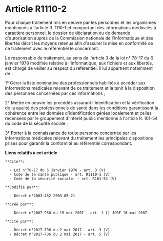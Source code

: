 # Article R1110-2

Pour chaque traitement mis en oeuvre par les personnes et les organismes mentionnés à l'article R. 1110-1 et comportant des
informations médicales à caractère personnel, le dossier de déclaration ou de demande d'autorisation auprès de la Commission
nationale de l'informatique et des libertés décrit les moyens retenus afin d'assurer la mise en conformité de ce traitement
avec le référentiel le concernant. 

Le responsable du traitement, au sens de l'article 3 de la loi n° 78-17 du 6 janvier 1978 modifiée relative à l'informatique,
aux fichiers et aux libertés, est chargé de veiller au respect du référentiel. Il lui appartient notamment de : 

1° Gérer la liste nominative des professionnels habilités à accéder aux informations médicales relevant de ce traitement et
la tenir à la disposition des personnes concernées par ces informations ; 

2° Mettre en oeuvre les procédés assurant l'identification et la vérification de la qualité des professionnels de santé dans
les conditions garantissant la cohérence entre les données d'identification gérées localement et celles recensées par le
groupement d'intérêt public mentionné à l'article R. 161-54 du code de la sécurité sociale ; 

3° Porter à la connaissance de toute personne concernée par les informations médicales relevant du traitement les principales
dispositions prises pour garantir la conformité au référentiel correspondant.

**Liens relatifs à cet article**

	**Cite**:

	  - Loi n°78-17 du 6 janvier 1978 - art. 3 (V)
	  - Code de la santé publique - art. R1110-1 (V)
	  - Code de la sécurité sociale. - art. R161-54 (V)

	**Codifié par**:

	  - Décret n°2003-462 2003-05-21

	**Créé par**:

	  - Décret n°2007-960 du 15 mai 2007 - art. 1 () JORF 16 mai 2007

	**Cité par**:

	  - Décret n°2017-706 du 2 mai 2017 - art. 3 (V)
	  - Décret n°2017-706 du 2 mai 2017 - art. 5 (V)
